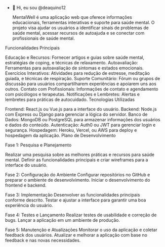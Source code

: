 - 👋 Hi, eu sou @deaquino12
  
  MentalWell é uma aplicação web que oferece informações educacionais, ferramentas interativas e suporte para saúde mental. O projeto visa ajudar os usuários a identificar sinais de problemas de saúde mental, acessar recursos de autoajuda e se conectar com profissionais de saúde mental.

Funcionalidades Principais

Educação e Recursos: Fornecer artigos e guias sobre saúde mental, estratégias de coping, e técnicas de relaxamento.
Autoavaliação: Ferramentas para autoavaliação de sintomas e estados emocionais.
Exercícios Interativos: Atividades para redução de estresse, meditação guiada, e técnicas de respiração.
Suporte Comunitário: Fórum ou grupos de discussão para usuários compartilharem experiências e apoiarem uns aos outros.
Contato com Profissionais: Informações de contato e agendamento com psicólogos e terapeutas.
Notificações e Lembretes: Alertas e lembretes para práticas de autocuidado.
Tecnologias Utilizadas

Frontend: React.js ou Vue.js para a interface do usuário.
Backend: Node.js com Express ou Django para gerenciar a lógica do servidor.
Banco de Dados: MongoDB ou PostgreSQL para armazenar informações dos usuários e dados do conteúdo.
Autenticação: Auth0 ou JWT para gerenciar login e segurança.
Hospedagem: Heroku, Vercel, ou AWS para deploy e hospedagem da aplicação.
Plano de Desenvolvimento

Fase 1: Pesquisa e Planejamento

Realizar uma pesquisa sobre as melhores práticas e recursos para saúde mental.
Definir as funcionalidades principais e criar wireframes para a interface do usuário.

Fase 2: Configuração do Ambiente
Configurar repositórios no GitHub e preparar o ambiente de desenvolvimento.
Iniciar o desenvolvimento do frontend e backend.

Fase 3: Implementação
Desenvolver as funcionalidades principais conforme descrito.
Testar e ajustar a interface para garantir uma boa experiência do usuário.

Fase 4: Testes e Lançamento
Realizar testes de usabilidade e correção de bugs.
Lançar a aplicação em um ambiente de produção.

Fase 5: Manutenção e Atualizações
Monitorar o uso da aplicação e coletar feedback dos usuários.
Atualizar e melhorar a aplicação com base no feedback e nas novas necessidades.





<!---
deaquino12/deaquino12 is a ✨ special ✨ repository because its `README.md` (this file) appears on your GitHub profile.
You can click the Preview link to take a look at your changes.
--->
